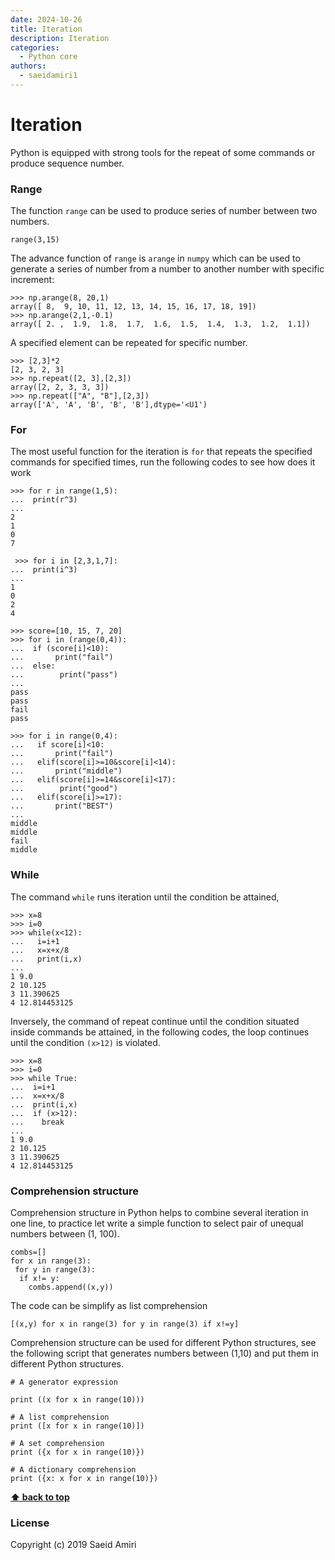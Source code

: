 ```yaml
---
date: 2024-10-26
title: Iteration
description: Iteration
categories:
  - Python core
authors:
  - saeidamiri1
---
```



# Iteration
Python is equipped with strong tools for the repeat of some commands or produce sequence number.  

<!-- more -->

<!-- ## Contents
- [Range](#range)
- [For](#for)
- [While](#while)
- [Comprehension structure](#comprehension-structure) -->

### Range
The function `range` can be used to produce series of number between two numbers.
```
range(3,15)
```

The advance function of `range` is `arange` in `numpy` which can be used to generate a series of number from a number to another number with specific increment:

```
>>> np.arange(8, 20,1)
array([ 8,  9, 10, 11, 12, 13, 14, 15, 16, 17, 18, 19])
>>> np.arange(2,1,-0.1)
array([ 2. ,  1.9,  1.8,  1.7,  1.6,  1.5,  1.4,  1.3,  1.2,  1.1])
```

A specified element can be repeated for specific number.

```
>>> [2,3]*2
[2, 3, 2, 3]
>>> np.repeat([2, 3],[2,3])
array([2, 2, 3, 3, 3])
>>> np.repeat(["A", "B"],[2,3])
array(['A', 'A', 'B', 'B', 'B'],dtype='<U1')
```

### For
The most useful function for the iteration is `for`  that repeats the specified commands for specified times, run the following codes to see how does it work

```
>>> for r in range(1,5):
...  print(r^3)
...
2
1
0
7

 >>> for i in [2,3,1,7]:
...  print(i^3)
...
1
0
2
4
```  

```
>>> score=[10, 15, 7, 20]
>>> for i in (range(0,4)):
...  if (score[i]<10):
...       print("fail")
...  else:
...        print("pass")
...
pass
pass
fail
pass
```

```
>>> for i in range(0,4):
...   if score[i]<10:
...       print("fail")
...   elif(score[i]>=10&score[i]<14):
...       print("middle")
...   elif(score[i]>=14&score[i]<17):
...        print("good")
...   elif(score[i]>=17):
...       print("BEST")
...
middle
middle
fail
middle
```

### While
The command `while` runs iteration until the condition be attained,

```
>>> x=8
>>> i=0
>>> while(x<12):
...   i=i+1
...   x=x+x/8
...   print(i,x)
...
1 9.0
2 10.125
3 11.390625
4 12.814453125
```

Inversely, the command of repeat continue until the condition situated inside commands be attained, in the following codes, the loop continues until the condition ```(x>12)```  is violated.


```    
>>> x=8
>>> i=0
>>> while True:
...  i=i+1
...  x=x+x/8
...  print(i,x)
...  if (x>12):
...    break
...
1 9.0
2 10.125
3 11.390625
4 12.814453125
```

### Comprehension structure
Comprehension structure in Python helps to combine several iteration in one line, to practice let write a simple function to select pair of unequal numbers between (1, 100).

```
combs=[]
for x in range(3):
 for y in range(3):
  if x!= y:
    combs.append((x,y))
```

The code can be simplify as list comprehension
```
[(x,y) for x in range(3) for y in range(3) if x!=y]
```

Comprehension structure can be used for different Python structures, see the following script that generates numbers between (1,10) and put them in different Python structures.  

```
# A generator expression

print ((x for x in range(10)))

# A list comprehension
print ([x for x in range(10)])

# A set comprehension
print ({x for x in range(10)})

# A dictionary comprehension
print ({x: x for x in range(10)})
```


**[⬆ back to top](#contents)**
### License
Copyright (c) 2019 Saeid Amiri